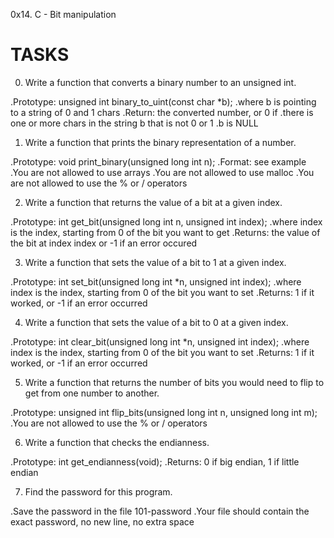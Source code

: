 0x14. C - Bit manipulation

# TASKS

0. Write a function that converts a binary number to an unsigned int.

.Prototype: unsigned int binary_to_uint(const char *b);
.where b is pointing to a string of 0 and 1 chars
.Return: the converted number, or 0 if
.there is one or more chars in the string b that is not 0 or 1
.b is NULL

1. Write a function that prints the binary representation of a number.

.Prototype: void print_binary(unsigned long int n);
.Format: see example
.You are not allowed to use arrays
.You are not allowed to use malloc
.You are not allowed to use the % or / operators

2. Write a function that returns the value of a bit at a given index.

.Prototype: int get_bit(unsigned long int n, unsigned int index);
.where index is the index, starting from 0 of the bit you want to get
.Returns: the value of the bit at index index or -1 if an error occured

3. Write a function that sets the value of a bit to 1 at a given index.

.Prototype: int set_bit(unsigned long int *n, unsigned int index);
.where index is the index, starting from 0 of the bit you want to set
.Returns: 1 if it worked, or -1 if an error occurred

4. Write a function that sets the value of a bit to 0 at a given index.

.Prototype: int clear_bit(unsigned long int *n, unsigned int index);
.where index is the index, starting from 0 of the bit you want to set
.Returns: 1 if it worked, or -1 if an error occurred

5. Write a function that returns the number of bits you would need to flip to get from one number to another.

.Prototype: unsigned int flip_bits(unsigned long int n, unsigned long int m);
.You are not allowed to use the % or / operators

6. Write a function that checks the endianness.

.Prototype: int get_endianness(void);
.Returns: 0 if big endian, 1 if little endian

7. Find the password for this program.

.Save the password in the file 101-password
.Your file should contain the exact password, no new line, no extra space


